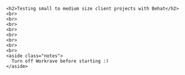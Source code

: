 
          <h2>Testing small to medium size client projects with Behat</h2>
          <br>
          <br>
          <br>
          <br>
          <br>
          <br>
          <br>
          <br>
          <aside class="notes">
            Turn off Workrave before starting :)
          </aside>
        
